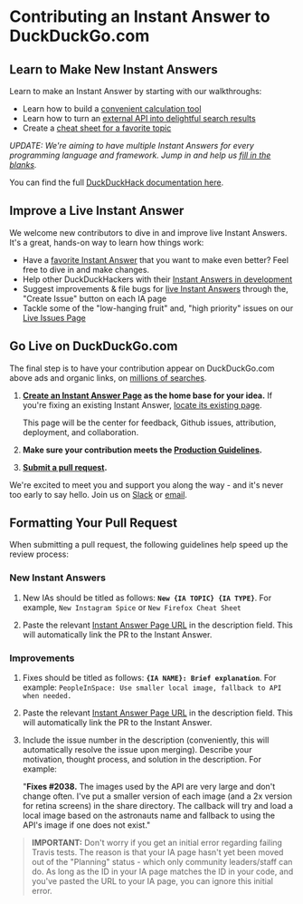 # Contributing an Instant Answer to DuckDuckGo.com

## Learn to Make New Instant Answers

Learn to make an Instant Answer by starting with our walkthroughs:

- Learn how to build a [convenient calculation tool](http://docs.duckduckhack.com/walkthroughs/calculation.html)
- Learn how to turn an [external API into delightful search results](http://docs.duckduckhack.com/walkthroughs/forum-lookup.html)
- Create a [cheat sheet for a favorite topic](http://docs.duckduckhack.com/walkthroughs/programming-syntax.html)

*UPDATE: We're aiming to have multiple Instant Answers for every programming language and framework. Jump in and help us [fill in the blanks](https://github.com/duckduckgo/duckduckgo/wiki/Programming-IA-Coverage).*

You can find the full [DuckDuckHack documentation here](http://docs.duckduckhack.com).

## Improve a Live Instant Answer

We welcome new contributors to dive in and improve live Instant Answers. It's a great, hands-on way to learn how things work:

- Have a [favorite Instant Answer](http://duck.co/ia) that you want to make even better? Feel free to dive in and make changes.
- Help other DuckDuckHackers with their [Instant Answers in development](https://duck.co/ia/dev/pipeline)
- Suggest improvements & file bugs for [live Instant Answers](https://duck.co/ia) through the, "Create Issue" button on each IA page
- Tackle some of the "low-hanging fruit" and, "high priority" issues on our [Live Issues Page](https://duck.co/ia/dev/issues?tag=lowhangingfruit)

## Go Live on DuckDuckGo.com

The final step is to have your contribution appear on DuckDuckGo.com above ads and organic links, on [millions of searches](https://duckduckgo.com/traffic.html).

1. **[Create an Instant Answer Page](https://duck.co/ia/new_ia) as the home base for your idea.** If you're fixing an existing Instant Answer, [locate its existing page](https://duck.co/ia). 

	This page will be the center for feedback, Github issues, attribution, deployment, and collaboration.

2. **Make sure your contribution meets the [Production Guidelines](http://docs.duckduckhack.com/submitting/checklist.html).**

3. **[Submit a pull request](http://docs.duckduckhack.com/submitting/pull-request.html).** 

We're excited to meet you and support you along the way - and it's never too early to say hello. Join us on [Slack](https://quackslack.herokuapp.com) or [email](mailto:open@duckduckgo.com). 

## Formatting Your Pull Request

When submitting a pull request, the following guidelines help speed up the review process:

### New Instant Answers

1. New IAs should be titled as follows: **`New {IA TOPIC} {IA TYPE}`**. For example, `New Instagram Spice` or `New Firefox Cheat Sheet`

2. Paste the relevant [Instant Answer Page URL](https://duck.co/ia/new_ia) in the description field. This will automatically link the PR to the Instant Answer.
	
### Improvements

1. Fixes should be titled as follows: **`{IA NAME}: Brief explanation`**. For example: `PeopleInSpace: Use smaller local image, fallback to API when needed.`

2. Paste the relevant [Instant Answer Page URL](https://duck.co/ia/new_ia) in the description field. This will automatically link the PR to the Instant Answer.

3. Include the issue number in the description (conveniently, this will automatically resolve the issue upon merging). Describe your motivation, thought process, and solution in the description. For example:

	"**Fixes #2038.** The images used by the API are very large and don't change often. I've put a smaller version of each image (and a 2x version for retina screens) in the share directory. The callback will try and load a local image based on the astronauts name and fallback to using the API's image if one does not exist."

> **IMPORTANT:** Don't worry if you get an initial error regarding failing Travis tests. The reason is that your IA page hasn't yet been moved out of the "Planning" status - which only community leaders/staff can do. As long as the ID in your IA page matches the ID in your code, and you've pasted the URL to your IA page, you can ignore this initial error.
	
